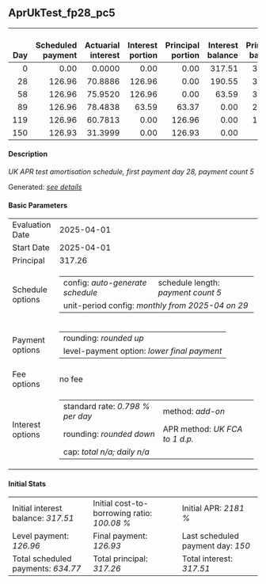<h2>AprUkTest_fp28_pc5</h2>
<table>
    <thead style="vertical-align: bottom;">
        <th style="text-align: right;">Day</th>
        <th style="text-align: right;">Scheduled payment</th>
        <th style="text-align: right;">Actuarial interest</th>
        <th style="text-align: right;">Interest portion</th>
        <th style="text-align: right;">Principal portion</th>
        <th style="text-align: right;">Interest balance</th>
        <th style="text-align: right;">Principal balance</th>
        <th style="text-align: right;">Total actuarial interest</th>
        <th style="text-align: right;">Total interest</th>
        <th style="text-align: right;">Total principal</th>
    </thead>
    <tr style="text-align: right;">
        <td class="ci00">0</td>
        <td class="ci01" style="white-space: nowrap;">0.00</td>
        <td class="ci02">0.0000</td>
        <td class="ci03">0.00</td>
        <td class="ci04">0.00</td>
        <td class="ci05">317.51</td>
        <td class="ci06">317.26</td>
        <td class="ci07">0.0000</td>
        <td class="ci08">0.00</td>
        <td class="ci09">0.00</td>
    </tr>
    <tr style="text-align: right;">
        <td class="ci00">28</td>
        <td class="ci01" style="white-space: nowrap;">126.96</td>
        <td class="ci02">70.8886</td>
        <td class="ci03">126.96</td>
        <td class="ci04">0.00</td>
        <td class="ci05">190.55</td>
        <td class="ci06">317.26</td>
        <td class="ci07">70.8886</td>
        <td class="ci08">126.96</td>
        <td class="ci09">0.00</td>
    </tr>
    <tr style="text-align: right;">
        <td class="ci00">58</td>
        <td class="ci01" style="white-space: nowrap;">126.96</td>
        <td class="ci02">75.9520</td>
        <td class="ci03">126.96</td>
        <td class="ci04">0.00</td>
        <td class="ci05">63.59</td>
        <td class="ci06">317.26</td>
        <td class="ci07">146.8406</td>
        <td class="ci08">253.92</td>
        <td class="ci09">0.00</td>
    </tr>
    <tr style="text-align: right;">
        <td class="ci00">89</td>
        <td class="ci01" style="white-space: nowrap;">126.96</td>
        <td class="ci02">78.4838</td>
        <td class="ci03">63.59</td>
        <td class="ci04">63.37</td>
        <td class="ci05">0.00</td>
        <td class="ci06">253.89</td>
        <td class="ci07">225.3244</td>
        <td class="ci08">317.51</td>
        <td class="ci09">63.37</td>
    </tr>
    <tr style="text-align: right;">
        <td class="ci00">119</td>
        <td class="ci01" style="white-space: nowrap;">126.96</td>
        <td class="ci02">60.7813</td>
        <td class="ci03">0.00</td>
        <td class="ci04">126.96</td>
        <td class="ci05">0.00</td>
        <td class="ci06">126.93</td>
        <td class="ci07">286.1057</td>
        <td class="ci08">317.51</td>
        <td class="ci09">190.33</td>
    </tr>
    <tr style="text-align: right;">
        <td class="ci00">150</td>
        <td class="ci01" style="white-space: nowrap;">126.93</td>
        <td class="ci02">31.3999</td>
        <td class="ci03">0.00</td>
        <td class="ci04">126.93</td>
        <td class="ci05">0.00</td>
        <td class="ci06">0.00</td>
        <td class="ci07">317.5056</td>
        <td class="ci08">317.51</td>
        <td class="ci09">317.26</td>
    </tr>
</table>
<h4>Description</h4>
<p><i>UK APR test amortisation schedule, first payment day 28, payment count 5</i></p>
<p>Generated: <i><a href="../GeneratedDate.html">see details</a></i></p>
<h4>Basic Parameters</h4>
<table>
    <tr>
        <td>Evaluation Date</td>
        <td>2025-04-01</td>
    </tr>
    <tr>
        <td>Start Date</td>
        <td>2025-04-01</td>
    </tr>
    <tr>
        <td>Principal</td>
        <td>317.26</td>
    </tr>
    <tr>
        <td>Schedule options</td>
        <td>
            <table>
                <tr>
                    <td>config: <i>auto-generate schedule</i></td>
                    <td>schedule length: <i><i>payment count</i> 5</i></td>
                </tr>
                <tr>
                    <td colspan="2" style="white-space: nowrap;">unit-period config: <i>monthly from 2025-04 on 29</i></td>
                </tr>
            </table>
        </td>
    </tr>
    <tr>
        <td>Payment options</td>
        <td>
            <table>
                <tr>
                    <td>rounding: <i>rounded up</i></td>
                </tr>
                <tr>
                    <td>level-payment option: <i>lower&nbsp;final&nbsp;payment</i></td>
                </tr>
            </table>
        </td>
    </tr>
    <tr>
        <td>Fee options</td>
        <td>no fee
        </td>
    </tr>
    <tr>
        <td>Interest options</td>
        <td>
            <table>
                <tr>
                    <td>standard rate: <i>0.798 % per day</i></td>
                    <td>method: <i>add-on</i></td>
                </tr>
                <tr>
                    <td>rounding: <i>rounded down</i></td>
                    <td>APR method: <i>UK FCA to 1 d.p.</i></td>
                </tr>
                <tr>
                    <td colspan="2">cap: <i>total <i>n/a</i>; daily <i>n/a</i></td>
                </tr>
            </table>
        </td>
    </tr>
</table>
<h4>Initial Stats</h4>
<table>
    <tr>
        <td>Initial interest balance: <i>317.51</i></td>
        <td>Initial cost-to-borrowing ratio: <i>100.08 %</i></td>
        <td>Initial APR: <i>2181 %</i></td>
    </tr>
    <tr>
        <td>Level payment: <i>126.96</i></td>
        <td>Final payment: <i>126.93</i></td>
        <td>Last scheduled payment day: <i>150</i></td>
    </tr>
    <tr>
        <td>Total scheduled payments: <i>634.77</i></td>
        <td>Total principal: <i>317.26</i></td>
        <td>Total interest: <i>317.51</i></td>
    </tr>
</table>